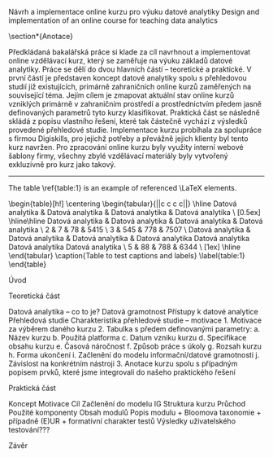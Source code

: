Návrh a implementace online kurzu pro výuku datové analytiky
Design and implementation of an online course for teaching data analytics
 
\section*{Anotace}

Předkládaná bakalářská práce si klade za cíl navrhnout a implementovat online vzdělávací kurz, který se zaměřuje na výuku základů datové analytiky. Práce se dělí do dvou hlavních částí – teoretické a praktické. V první částí je představen koncept datové analytiky spolu s přehledovou studií již existujících, primárně zahraničních online kurzů zaměřených na související téma. Jejím cílem je zmapovat aktuální stav online kurzů vzniklých primárně v zahraničním prostředí a prostřednictvím předem jasně definovaných parametrů tyto kurzy klasifikovat. Praktická část se následně skládá z popisu vlastního řešení, které tak částečně vychází z výsledků provedené přehledové studie. Implementace kurzu probíhala za spolupráce s firmou Digiskills, pro jejichž potřeby a převážně jejich klienty byl tento kurz navržen. Pro zpracování online kurzu byly využity interní webové šablony firmy, všechny zbylé vzdělávací materiály byly vytvořený exkluzivně pro kurz jako takový.

---
The table \ref{table:1} is an example of referenced \LaTeX elements.

\begin{table}[h!]
\centering
\begin{tabular}{||c c c c||} 
 \hline
 Datová analytika & Datová analytika & Datová analytika & Datová analytika \\ [0.5ex] 
 \hline\hline
 Datová analytika & Datová analytika & Datová analytika & Datová analytika \\ 
 2 & 7 & 78 & 5415 \\
 3 & 545 & 778 & 7507 \\
 Datová analytika & Datová analytika & Datová analytika & Datová analytika Datová analytika Datová analytika Datová analytika \\
 5 & 88 & 788 & 6344 \\ [1ex] 
 \hline
\end{tabular}
\caption{Table to test captions and labels}
\label{table:1}
\end{table}

Úvod

Teoretická část

 Datová analytika – co to je?
	Datová gramotnost
	Přístupy k datové analytice
Přehledová studie
	Charakteristika přehledové studie – motivace
	1.	Motivace za výběrem daného kurzu
	2.	Tabulka s předem definovanými parametry:
		a.	Název kurzu
		b.	Použitá platforma
		c.	Datum vzniku kurzu
		d.	Specifikace obsahu kurzu
		e.	Časová náročnost
		f.	Způsob práce s úkoly
		g.	Rozsah kurzu
		h.	Forma ukončení
		i.	Začlenění do modelu informační/datové gramotnosti 
		j.	Závislost na konkrétním nástroji
	3.	Anotace kurzu spolu s případným popisem prvků, které jsme integrovali do našeho praktického řešení

Praktická část

Koncept
	Motivace
	Cíl
	Začlenění do modelu IG
Struktura kurzu
	Průchod
	Použité komponenty
Obsah modulů
	Popis modulu + Bloomova taxonomie + případně (E)UR + formativní charakter testů
Výsledky uživatelského testování???

Závěr